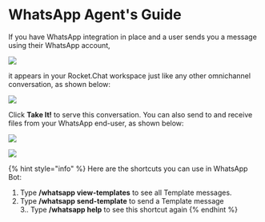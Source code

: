 # WhatsApp Agent's Guide

If you have WhatsApp integration in place and a user sends you a message using their WhatsApp account,

![](../../../../.gitbook/assets/image%20%28456%29.png)

it appears in your Rocket.Chat workspace just like any other omnichannel conversation, as shown below:

![](../../../../.gitbook/assets/image%20%28442%29.png)

 Click **Take It!** to serve this conversation. You can also send to and receive files from your WhatsApp end-user, as shown below:

![](../../../../.gitbook/assets/image%20%28441%29.png)

![](../../../../.gitbook/assets/image%20%28465%29.png)

{% hint style="info" %}
Here are the shortcuts you can use in WhatsApp Bot:  
1. Type **/whatsapp view-templates** to see all Template messages.  
2. Type **/whatsapp send-template** to send a Template message  
3.. Type **/whatsapp help** to see this shortcut again
{% endhint %}

